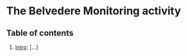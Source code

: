 # The Belvedere Monitoring activity

## Table of contents

1. [Intro](#the-belvedere-glacier): [...]
